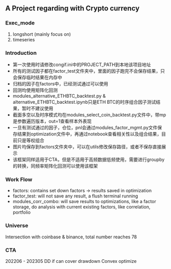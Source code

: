 ## A Project regarding with Crypto currency

### Exec_mode
1. longshort (mainly focus on)
2. timeseries

### Introduction
- 第一次使用时请修改congif.ini中的PROJECT_PATH到本地该项目地址
- 所有的测试因子都在factor_test文件夹中，里面的因子跑完不会保存结果，只会保存临时结果在内存中
- 归档的因子在factors中，已经测试通过可以使用
- 回测均使用矩阵化回测
- modules_alternative_ETHBTC_backtest.py & alternative_ETHBTC_backtest.ipynb只是ETH BTC的时序组合因子测试结果，暂时不建议使用
- 截面多空以及时序模式均在modules_select_coin_backtest.py文件中，带mp是参数遍历版本，out=1查看样本外表现
- 一旦有测试通过的因子，仓位，pnl会通过modules_factor_mgmt.py文件保存结果到optimization文件中，再通过notebook查看相关性以及组合结果，目前只是等权组合
- 图片均保存到factors文件夹中，可以在utils修改保存路径，或者不保存直接展示
- 该框架同样适用于CTA，但是不适用于高频数据低频使用，需要进行groupby的转换，同频率矩阵化回测可以使用该框架


### Work Flow
- factors: contains set down factors -> results saved in optimization
- factor_test: will not save any result, a flush terminal running
- modules_corr_combo: will save results to optimizations, like a factor storage, do analysis with current existing factors, like correlation, portfolio


### Universe
Intersection with coinbase & binance, total number reaches 78


### CTA
202206 - 202305 DD if can cover drawdown 
Convex optimize


